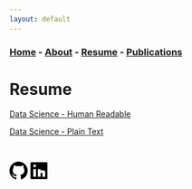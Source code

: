 ```yaml
---
layout: default
---
```


### [Home](../index.md) - [About](../pages/about.md) - [Resume](../pages/resume.md) - [Publications](../pages/publications.md)

# Resume


[Data Science - Human Readable](../resources/Resume-DS.pdf)

[Data Science - Plain Text](../resources/Resume-DS-PlainText.pdf)

&nbsp;

[<img src="../resources/icons/GitHub.png" height="32" width="32"/>](https://github.com/Graphight)
[<img src="../resources/icons/LinkedIn.png" height="32" width="32"/>](https://www.linkedin.com/in/tom-marsh-3aa764154/)

[//]: # ([<img src="../resources/icons/Itch.png" height="32" width="32"/>]&#40;https://graphight.itch.io/&#41; )
